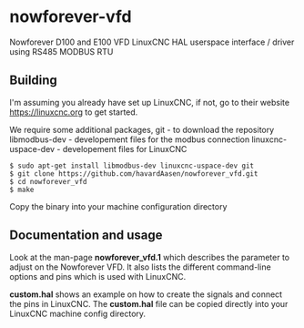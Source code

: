 # nowforever-vfd
Nowforever D100 and E100 VFD LinuxCNC HAL userspace interface / driver using
RS485 MODBUS RTU

## Building
I'm assuming you already have set up LinuxCNC, if not, go to their website
<https://linuxcnc.org> to get started.

We require some additional packages,
git - to download the repository
libmodbus-dev - developement files for the modbus connection
linuxcnc-uspace-dev - developement files for LinuxCNC

```
$ sudo apt-get install libmodbus-dev linuxcnc-uspace-dev git
$ git clone https://github.com/havardAasen/nowforever_vfd.git
$ cd nowforever_vfd
$ make
```

Copy the binary into your machine configuration directory

## Documentation and usage
Look at the man-page **nowforever_vfd.1** which describes the parameter to
adjust on the Nowforever VFD. It also lists the different command-line options
and pins which is used with LinuxCNC.

**custom.hal** shows an example on how to create the signals and connect
the pins in LinuxCNC. The **custom.hal** file can be copied directly into your
LinuxCNC machine config directory.

